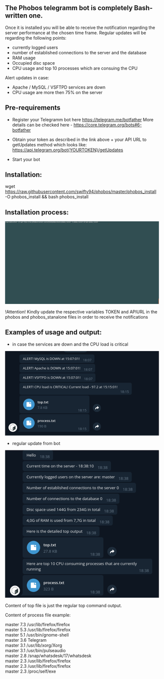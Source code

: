 
The Phobos telegramm bot is completely Bash-written one.
--------------------------------------------------------

Once it is installed you will be able to receive the notification regarding the server performance at the chosen time frame.
Regular updates will be regarding the following points:
- currently logged users
- number of established connections to the server and the database
- RAM usage
- Occupied disc space
- CPU usage and top 10 processes which are consuing the CPU

Alert updates in case:
- Apache / MySQL / VSFTPD services are down
- CPU usage are more then 75% on the server

Pre-requirements
-----------------
- Register your Telegramm bot here https://telegram.me/botfather
More details can be checked here - https://core.telegram.org/bots#6-botfather

- Obtain your token as described in the link above + your API URL to getUpdates method which looks like:
https://api.telegram.org/bot{YOURTOKEN}/getUpdates

- Start your bot


Installation:
--------------

wget https://raw.githubusercontent.com/swifty94/phobos/master/phobos_install -O phobos_install && bash phobos_install

Installation process:
------------------------
![](https://raw.githubusercontent.com/swifty94/phobos/master/usg/phobos_install.gif)

!Attention!
Kindly update the respective variables TOKEN and APIURL in the phobos and phobos_stanalone files in order to receive the notifications

Examples of usage and output:
------------------------

- in case the services are down and the CPU load is critical 

![](https://raw.githubusercontent.com/swifty94/phobos/master/usg/alert.png)

- regular update from bot 

![](https://raw.githubusercontent.com/swifty94/phobos/master/usg/upd.png)

Content of top file is just the regular top command output.

Content of process file example:

master 7.3 /usr/lib/firefox/firefox\
master 5.3 /usr/lib/firefox/firefox\
master 5.1 /usr/bin/gnome-shell\
master 3.6 Telegram\
master 3.1 /usr/lib/xorg/Xorg\
master 3.1 /usr/bin/pulseaudio\
master 2.8 /snap/whatsdesk/17/whatsdesk\
master 2.3 /usr/lib/firefox/firefox\
master 2.3 /usr/lib/firefox/firefox\
master 2.3 /proc/self/exe
